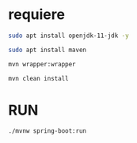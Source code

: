 # requiere
~~~ sh
sudo apt install openjdk-11-jdk -y
~~~
~~~ sh
sudo apt install maven
~~~
~~~ sh
mvn wrapper:wrapper
~~~
~~~ sh
mvn clean install
~~~
# RUN
~~~ sh
./mvnw spring-boot:run
~~~